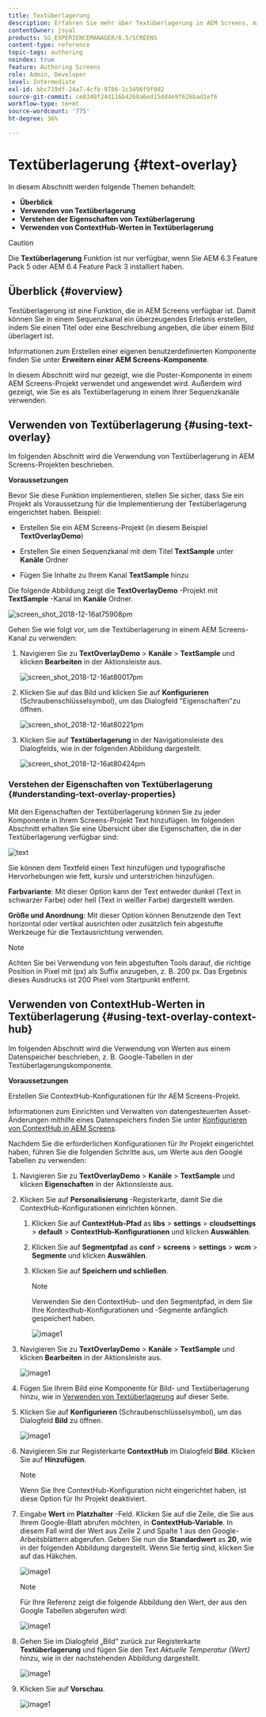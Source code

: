 ```yaml
---
title: Textüberlagerung
description: Erfahren Sie mehr über Textüberlagerung in AEM Screens, mit der Sie in einem Sequenzkanal ein überzeugendes Erlebnis erstellen können, indem Sie einen Titel oder eine Beschreibung angeben, die über einem Bild überlagert ist.
contentOwner: jsyal
products: SG_EXPERIENCEMANAGER/6.5/SCREENS
content-type: reference
topic-tags: authoring
noindex: true
feature: Authoring Screens
role: Admin, Developer
level: Intermediate
exl-id: bbc719df-24a7-4cfb-9786-1c3496f9f082
source-git-commit: ce8340f24d116b4268a6ed15dd4e9f626bad1ef6
workflow-type: tm+mt
source-wordcount: '775'
ht-degree: 36%

---
```


# Textüberlagerung {#text-overlay}

In diesem Abschnitt werden folgende Themen behandelt:

* **Überblick**
* **Verwenden von Textüberlagerung**
* **Verstehen der Eigenschaften von Textüberlagerung**
* **Verwenden von ContextHub-Werten in Textüberlagerung**

>[!CAUTION]
>
>Die **Textüberlagerung** Funktion ist nur verfügbar, wenn Sie AEM 6.3 Feature Pack 5 oder AEM 6.4 Feature Pack 3 installiert haben.

## Überblick {#overview}

Textüberlagerung ist eine Funktion, die in AEM Screens verfügbar ist. Damit können Sie in einem Sequenzkanal ein überzeugendes Erlebnis erstellen, indem Sie einen Titel oder eine Beschreibung angeben, die über einem Bild überlagert ist.

Informationen zum Erstellen einer eigenen benutzerdefinierten Komponente finden Sie unter **Erweitern einer AEM Screens-Komponente**.

In diesem Abschnitt wird nur gezeigt, wie die Poster-Komponente in einem AEM Screens-Projekt verwendet und angewendet wird. Außerdem wird gezeigt, wie Sie es als Textüberlagerung in einem Ihrer Sequenzkanäle verwenden.

## Verwenden von Textüberlagerung {#using-text-overlay}

Im folgenden Abschnitt wird die Verwendung von Textüberlagerung in AEM Screens-Projekten beschrieben.

**Voraussetzungen**

Bevor Sie diese Funktion implementieren, stellen Sie sicher, dass Sie ein Projekt als Voraussetzung für die Implementierung der Textüberlagerung eingerichtet haben. Beispiel:

* Erstellen Sie ein AEM Screens-Projekt (in diesem Beispiel **TextOverlayDemo**)

* Erstellen Sie einen Sequenzkanal mit dem Titel **TextSample** unter **Kanäle** Ordner

* Fügen Sie Inhalte zu Ihrem Kanal **TextSample** hinzu

Die folgende Abbildung zeigt die **TextOverlayDemo** -Projekt mit **TextSample** -Kanal im **Kanäle** Ordner.

![screen_shot_2018-12-16at75908pm](assets/screen_shot_2018-12-16at75908pm.png)

Gehen Sie wie folgt vor, um die Textüberlagerung in einem AEM Screens-Kanal zu verwenden:

1. Navigieren Sie zu **TextOverlayDemo** > **Kanäle** > **TextSample** und klicken **Bearbeiten** in der Aktionsleiste aus.

   ![screen_shot_2018-12-16at80017pm](assets/screen_shot_2018-12-16at80017pm.png)

1. Klicken Sie auf das Bild und klicken Sie auf **Konfigurieren** (Schraubenschlüsselsymbol), um das Dialogfeld &quot;Eigenschaften&quot;zu öffnen.

   ![screen_shot_2018-12-16at80221pm](assets/screen_shot_2018-12-16at80221pm.png)

1. Klicken Sie auf **Textüberlagerung** in der Navigationsleiste des Dialogfelds, wie in der folgenden Abbildung dargestellt.

   ![screen_shot_2018-12-16at80424pm](assets/screen_shot_2018-12-16at80424pm.png)

### Verstehen der Eigenschaften von Textüberlagerung {#understanding-text-overlay-properties}

Mit den Eigenschaften der Textüberlagerung können Sie zu jeder Komponente in Ihrem Screens-Projekt Text hinzufügen. Im folgenden Abschnitt erhalten Sie eine Übersicht über die Eigenschaften, die in der Textüberlagerung verfügbar sind:

![text](assets/text.gif)

Sie können dem Textfeld einen Text hinzufügen und typografische Hervorhebungen wie fett, kursiv und unterstrichen hinzufügen.

**Farbvariante**: Mit dieser Option kann der Text entweder dunkel (Text in schwarzer Farbe) oder hell (Text in weißer Farbe) dargestellt werden.

**Größe und Anordnung**: Mit dieser Option können Benutzende den Text horizontal oder vertikal ausrichten oder zusätzlich fein abgestufte Werkzeuge für die Textausrichtung verwenden.

>[!NOTE]
>
>Achten Sie bei Verwendung von fein abgestuften Tools darauf, die richtige Position in Pixel mit (px) als Suffix anzugeben, z. B. 200 px. Das Ergebnis dieses Ausdrucks ist 200 Pixel vom Startpunkt entfernt.

## Verwenden von ContextHub-Werten in Textüberlagerung {#using-text-overlay-context-hub}

Im folgenden Abschnitt wird die Verwendung von Werten aus einem Datenspeicher beschrieben, z. B. Google-Tabellen in der Textüberlagerungskomponente.

**Voraussetzungen**

Erstellen Sie ContextHub-Konfigurationen für Ihr AEM Screens-Projekt.

Informationen zum Einrichten und Verwalten von datengesteuerten Asset-Änderungen mithilfe eines Datenspeichers finden Sie unter [Konfigurieren von ContextHub in AEM Screens](https://experienceleague.adobe.com/en/docs/experience-manager-screens/user-guide/developing/configuring-context-hub).

Nachdem Sie die erforderlichen Konfigurationen für Ihr Projekt eingerichtet haben, führen Sie die folgenden Schritte aus, um Werte aus den Google Tabellen zu verwenden:

1. Navigieren Sie zu **TextOverlayDemo** > **Kanäle** > **TextSample** und klicken **Eigenschaften** in der Aktionsleiste aus.

1. Klicken Sie auf **Personalisierung** -Registerkarte, damit Sie die ContextHub-Konfigurationen einrichten können.

   1. Klicken Sie auf **ContextHub-Pfad** as **libs** > **settings** > **cloudsettings** > **default** > **ContextHub-Konfigurationen** und klicken **Auswählen**.

   1. Klicken Sie auf **Segmentpfad** as **conf** > **screens** > **settings** > **wcm** > **Segmente** und klicken **Auswählen**.

   1. Klicken Sie auf **Speichern und schließen**.

      >[!NOTE]
      >
      >Verwenden Sie den ContextHub- und den Segmentpfad, in dem Sie Ihre Kontexthub-Konfigurationen und -Segmente anfänglich gespeichert haben.

      ![image1](/help/user-guide/assets/text-overlay/text-overlay8.png)

1. Navigieren Sie zu **TextOverlayDemo** > **Kanäle** > **TextSample** und klicken **Bearbeiten** in der Aktionsleiste aus.

   ![image1](/help/user-guide/assets/text-overlay/text-overlay1.png)

1. Fügen Sie Ihrem Bild eine Komponente für Bild- und Textüberlagerung hinzu, wie in [Verwenden von Textüberlagerung](/help/user-guide/text-overlay.md#using-text-overlay) auf dieser Seite.

1. Klicken Sie auf **Konfigurieren** (Schraubenschlüsselsymbol), um das Dialogfeld **Bild** zu öffnen.

   ![image1](/help/user-guide/assets/text-overlay/text-overlay4.png)

1. Navigieren Sie zur Registerkarte **ContextHub** im Dialogfeld **Bild**. Klicken Sie auf **Hinzufügen**.

   >[!NOTE]
   >Wenn Sie Ihre ContextHub-Konfiguration nicht eingerichtet haben, ist diese Option für Ihr Projekt deaktiviert.

1. Eingabe **Wert** im **Platzhalter** -Feld. Klicken Sie auf die Zeile, die Sie aus Ihrem Google-Blatt abrufen möchten, in **ContextHub-Variable**. In diesem Fall wird der Wert aus Zeile 2 und Spalte 1 aus den Google-Arbeitsblättern abgerufen. Geben Sie nun die **Standardwert** as **20**, wie in der folgenden Abbildung dargestellt. Wenn Sie fertig sind, klicken Sie auf das Häkchen.

   ![image1](/help/user-guide/assets/text-overlay/text-overlay5.png)

   >[!NOTE]
   >Für Ihre Referenz zeigt die folgende Abbildung den Wert, der aus den Google Tabellen abgerufen wird:

   ![image1](/help/user-guide/assets/text-overlay/text-overlay6.png)

1. Gehen Sie im Dialogfeld „Bild“ zurück zur Registerkarte **Textüberlagerung** und fügen Sie den Text *Aktuelle Temperatur {Wert}* hinzu, wie in der nachstehenden Abbildung dargestellt.

   ![image1](/help/user-guide/assets/text-overlay/text-overlay7.png)

1. Klicken Sie auf **Vorschau**. 

   ![image1](/help/user-guide/assets/text-overlay/text-overlay10.png)
